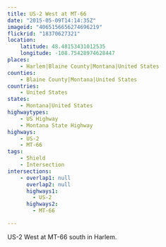 ```yaml
---
title: US-2 West at MT-66
date: "2015-05-09T14:14:35Z"
imageid: "4065156656274696219"
flickrid: "18370627321"
location:
    latitude: 48.48153431012535
    longitude: -108.75428974628447
places:
    - Harlem|Blaine County|Montana|United States
counties:
    - Blaine County|Montana|United States
countries:
    - United States
states:
    - Montana|United States
highwaytypes:
    - US Highway
    - Montana State Highway
highways:
    - US-2
    - MT-66
tags:
    - Shield
    - Intersection
intersections:
    - overlap1: null
      overlap2: null
      highways1:
        - US-2
      highways2:
        - MT-66

---
```

US-2 West at MT-66 south in Harlem.